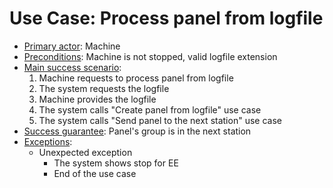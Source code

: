 # Use Case: Process panel from logfile

- <u>Primary actor</u>: Machine
- <u>Preconditions</u>: Machine is not stopped, valid logfile extension
- <u>Main success scenario</u>:
    1. Machine requests to process panel from logfile
    2. The system requests the logfile
    3. Machine provides the logfile
    4. The system calls "Create panel from logfile" use case
    5. The system calls "Send panel to the next station" use case
- <u>Success guarantee</u>: Panel's group is in the next station
- <u>Exceptions</u>:
    - Unexpected exception
        - The system shows stop for EE
        - End of the use case
